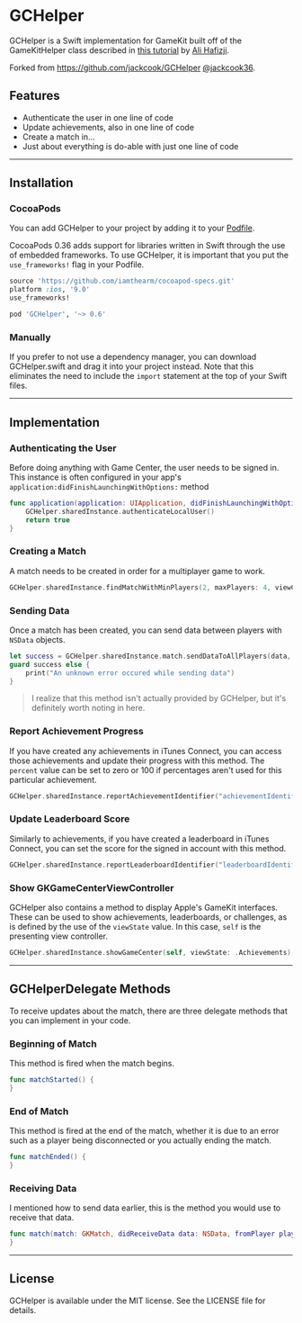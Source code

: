 # GCHelper

GCHelper is a Swift implementation for GameKit built off of the GameKitHelper class described in [this tutorial](http://www.raywenderlich.com/60980/game-center-tutorial-how-to-make-a-simple-multiplayer-game-with-sprite-kit-part-1) by [Ali Hafizji](https://twitter.com/Ali_hafizji). 

Forked from https://github.com/jackcook/GCHelper [@jackcook36](https://twitter.com/jackcook36).

## Features

- Authenticate the user in one line of code
- Update achievements, also in one line of code
- Create a match in...
- Just about everything is do-able with just one line of code

---
## Installation

### CocoaPods
You can add GCHelper to your project by adding it to your [Podfile](https://cocoapods.org).

CocoaPods 0.36 adds support for libraries written in Swift through the use of embedded frameworks. To use GCHelper, it is important that you put the `use_frameworks!` flag in your Podfile.

```ruby
source 'https://github.com/iamthearm/cocoapod-specs.git'
platform :ios, '9.0'
use_frameworks!

pod 'GCHelper', '~> 0.6'
```

### Manually
If you prefer to not use a dependency manager, you can download GCHelper.swift and drag it into your project instead. Note that this eliminates the need to include the `import` statement at the top of your Swift files.

---
## Implementation

### Authenticating the User
Before doing anything with Game Center, the user needs to be signed in. This instance is often configured in your app's `application:didFinishLaunchingWithOptions:` method

```swift
func application(application: UIApplication, didFinishLaunchingWithOptions launchOptions: [NSObject: AnyObject]?) -> Bool {
    GCHelper.sharedInstance.authenticateLocalUser()
    return true
}
```

### Creating a Match
A match needs to be created in order for a multiplayer game to work.

```swift
GCHelper.sharedInstance.findMatchWithMinPlayers(2, maxPlayers: 4, viewController: self, delegate: self)
```

### Sending Data
Once a match has been created, you can send data between players with `NSData` objects.

```swift
let success = GCHelper.sharedInstance.match.sendDataToAllPlayers(data, withDataMode: .Reliable, error: nil)
guard success else {
    print("An unknown error occured while sending data")
}
```
> I realize that this method isn't actually provided by GCHelper, but it's definitely worth noting in here.

### Report Achievement Progress
If you have created any achievements in iTunes Connect, you can access those achievements and update their progress with this method. The `percent` value can be set to zero or 100 if percentages aren't used for this particular achievement.

```swift
GCHelper.sharedInstance.reportAchievementIdentifier("achievementIdentifier", percent: 35.4)
```

### Update Leaderboard Score
Similarly to achievements, if you have created a leaderboard in iTunes Connect, you can set the score for the signed in account with this method.

```swift
GCHelper.sharedInstance.reportLeaderboardIdentifier("leaderboardIdentifier", score: 87)
```

### Show GKGameCenterViewController
GCHelper also contains a method to display Apple's GameKit interfaces. These can be used to show achievements, leaderboards, or challenges, as is defined by the use of the `viewState` value. In this case, `self` is the presenting view controller.

```swift
GCHelper.sharedInstance.showGameCenter(self, viewState: .Achievements)
```
---
## GCHelperDelegate Methods
To receive updates about the match, there are three delegate methods that you can implement in your code.

### Beginning of Match
This method is fired when the match begins.

```swift
func matchStarted() {
}
```

### End of Match
This method is fired at the end of the match, whether it is due to an error such as a player being disconnected or you actually ending the match.

```swift
func matchEnded() {
}
```

### Receiving Data
I mentioned how to send data earlier, this is the method you would use to receive that data.

```swift
func match(match: GKMatch, didReceiveData data: NSData, fromPlayer playerID: String) {
}
```

---
## License

GCHelper is available under the MIT license. See the LICENSE file for details.
